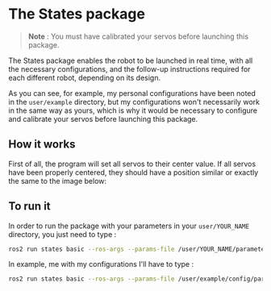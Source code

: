 # The States package

> **Note** : You must have calibrated your servos before launching this package.

The States package enables the robot to be launched in real time, with all the necessary configurations, and the follow-up instructions required for each different robot, depending on its design. 

As you can see, for example, my personal configurations have been noted in the `user/example` directory, but my configurations won't necessarily work in the same way as yours, which is why it would be necessary to configure and calibrate your servos before launching this package.

## How it works

First of all, the program will set all servos to their center value. If all servos have been properly centered, they should have a position similar or exactly the same to the image below: 

## To run it 
In order to run the package with your parameters in your `user/YOUR_NAME` directory, you just need to type : 
```bash
ros2 run states basic --ros-args --params-file /user/YOUR_NAME/parameters.yaml
```
In example, me with my configurations I'll have to type : 
```bash
ros2 run states basic --ros-args --params-file /user/example/config/parameters.yaml
```
